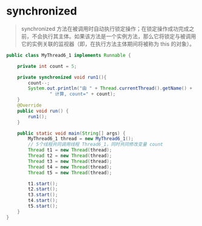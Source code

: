 # synchronized
> synchronized 方法在被调用时自动执行锁定操作；在锁定操作成功完成之前，不会执行其主体。如果该方法是一个实例方法，那么它将锁定与被调用它的实例关联的监视器（即，在执行方法主体期间将被称为 this 的对象）。
```java
public class MyThread6_1 implements Runnable {

    private int count = 5;

    private synchronized void run1(){
        count--;
        System.out.println("由 " + Thread.currentThread().getName() +
                " 计算, count=" + count);
    }
    @Override
    public void run() {
        run1();
    }

    public static void main(String[] args) {
        MyThread6_1 thread = new MyThread6_1();
        // 5个线程共同调用线程 Thread6_1，同时共同修改变量 count
        Thread t1 = new Thread(thread);
        Thread t2 = new Thread(thread);
        Thread t3 = new Thread(thread);
        Thread t4 = new Thread(thread);
        Thread t5 = new Thread(thread);

        t1.start();
        t2.start();
        t3.start();
        t4.start();
        t5.start();
    }
}


```